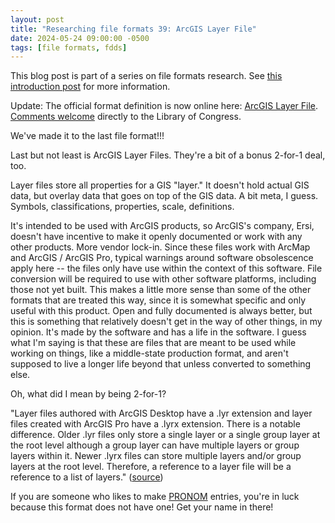 ```yaml
---
layout: post
title: "Researching file formats 39: ArcGIS Layer File"
date: 2024-05-24 09:00:00 -0500
tags: [file formats, fdds]
---
```


This blog post is part of a series on file formats research. See [this introduction post](https://bits.ashleyblewer.com/blog/2023/08/04/researching-file-formats-library-of-congress-sustainability-of-digital-formats/) for more information.

Update: The official format definition is now online here: [ArcGIS Layer File](https://www.loc.gov/preservation/digital/formats/fdd/fdd000626.shtml). [Comments welcome](https://www.loc.gov/preservation/digital/formats/contact_format.shtml) directly to the Library of Congress.

We've made it to the last file format!!!

Last but not least is ArcGIS Layer Files. They're a bit of a bonus 2-for-1 deal, too.

Layer files store all properties for a GIS "layer." It doesn't hold actual GIS data, but overlay data that goes on top of the GIS data. A bit meta, I guess. Symbols, classifications, properties, scale, definitions.

It's intended to be used with ArcGIS products, so ArcGIS's company, Ersi, doesn't have incentive to make it openly documented or work with any other products. More vendor lock-in. Since these files work with ArcMap and ArcGIS / ArcGIS Pro, typical warnings around software obsolescence apply here -- the files only have use within the context of this software. File conversion will be required to use with other software platforms, including those not yet built. This makes a little more sense than some of the other formats that are treated this way, since it is somewhat specific and only useful with this product. Open and fully documented is always better, but this is something that relatively doesn't get in the way of other things, in my opinion. It's made by the software and has a life in the software. I guess what I'm saying is that these are files that are meant to be used while working on things, like a middle-state production format, and aren't supposed to live a longer life beyond that unless converted to something else. 

Oh, what did I mean by being 2-for-1?

"Layer files authored with ArcGIS Desktop have a .lyr extension and layer files created with ArcGIS Pro have a .lyrx extension. There is a notable difference. Older .lyr files only store a single layer or a single group layer at the root level although a group layer can have multiple layers or group layers within it. Newer .lyrx files can store multiple layers and/or group layers at the root level. Therefore, a reference to a layer file will be a reference to a list of layers." ([source]((https://pro.arcgis.com/en/pro-app/latest/arcpy/mapping/layerfile.htm)))

If you are someone who likes to make [PRONOM](https://www.nationalarchives.gov.uk/PRONOM/) entries, you're in luck because this format does not have one! Get your name in there!